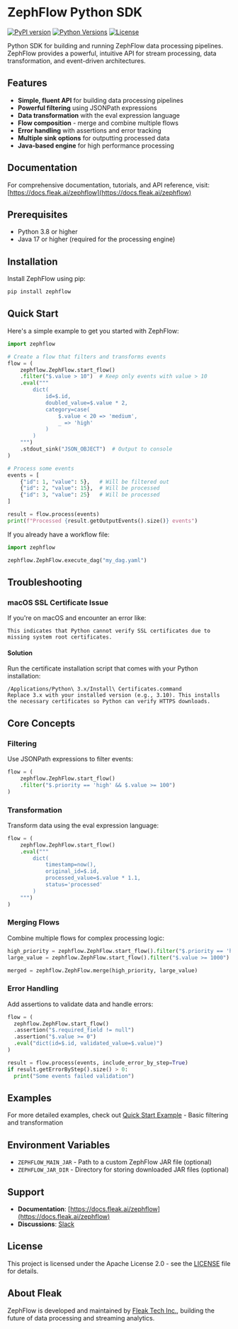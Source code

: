 # ZephFlow Python SDK

[![PyPI version](https://img.shields.io/pypi/v/zephflow.svg)](https://pypi.org/project/zephflow/)
[![Python Versions](https://img.shields.io/pypi/pyversions/zephflow.svg)](https://pypi.org/project/zephflow/)
[![License](https://img.shields.io/badge/License-Apache_2.0-blue.svg)](https://opensource.org/licenses/Apache-2.0)

Python SDK for building and running ZephFlow data processing pipelines. ZephFlow provides a powerful, intuitive API for stream processing, data transformation, and event-driven architectures.

## Features

- **Simple, fluent API** for building data processing pipelines
- **Powerful filtering** using JSONPath expressions
- **Data transformation** with the eval expression language
- **Flow composition** - merge and combine multiple flows
- **Error handling** with assertions and error tracking
- **Multiple sink options** for outputting processed data
- **Java-based engine** for high performance processing

## Documentation

For comprehensive documentation, tutorials, and API reference, visit: [https://docs.fleak.ai/zephflow](https://docs.fleak.ai/zephflow)

## Prerequisites

- Python 3.8 or higher
- Java 17 or higher (required for the processing engine)

## Installation

Install ZephFlow using pip:

```bash
pip install zephflow
```

## Quick Start

Here's a simple example to get you started with ZephFlow:

```python
import zephflow

# Create a flow that filters and transforms events
flow = (
    zephflow.ZephFlow.start_flow()
    .filter("$.value > 10")  # Keep only events with value > 10
    .eval("""
        dict(
            id=$.id,
            doubled_value=$.value * 2,
            category=case(
                $.value < 20 => 'medium',
                _ => 'high'
            )
        )
    """)
    .stdout_sink("JSON_OBJECT")  # Output to console
)

# Process some events
events = [
    {"id": 1, "value": 5},   # Will be filtered out
    {"id": 2, "value": 15},  # Will be processed
    {"id": 3, "value": 25}   # Will be processed
]

result = flow.process(events)
print(f"Processed {result.getOutputEvents().size()} events")
```

If you already have a workflow file:

```python
import zephflow

zephflow.ZephFlow.execute_dag("my_dag.yaml")
```

## Troubleshooting
### macOS SSL Certificate Issue
If you're on macOS and encounter an error like:

```<urlopen error [SSL: CERTIFICATE_VERIFY_FAILED] certificate verify failed: unable to get local issuer certificate (_ssl.c:1007)>
This indicates that Python cannot verify SSL certificates due to missing system root certificates.
```

#### Solution
Run the certificate installation script that comes with your Python installation:

```
/Applications/Python\ 3.x/Install\ Certificates.command
Replace 3.x with your installed version (e.g., 3.10). This installs the necessary certificates so Python can verify HTTPS downloads.
```

## Core Concepts

### Filtering

Use JSONPath expressions to filter events:

```python
flow = (
    zephflow.ZephFlow.start_flow()
    .filter("$.priority == 'high' && $.value >= 100")
)
```

### Transformation

Transform data using the eval expression language:

```python
flow = (
    zephflow.ZephFlow.start_flow()
    .eval("""
        dict(
            timestamp=now(),
            original_id=$.id,
            processed_value=$.value * 1.1,
            status='processed'
        )
    """)
)
```

### Merging Flows

Combine multiple flows for complex processing logic:

```python
high_priority = zephflow.ZephFlow.start_flow().filter("$.priority == 'high'")
large_value = zephflow.ZephFlow.start_flow().filter("$.value >= 1000")

merged = zephflow.ZephFlow.merge(high_priority, large_value)
```

### Error Handling

Add assertions to validate data and handle errors:

```python
flow = (
  zephflow.ZephFlow.start_flow()
  .assertion("$.required_field != null")
  .assertion("$.value >= 0")
  .eval("dict(id=$.id, validated_value=$.value)")
)

result = flow.process(events, include_error_by_step=True)
if result.getErrorByStep().size() > 0:
  print("Some events failed validation")
```

## Examples

For more detailed examples, check out [Quick Start Example](https://github.com/fleaktech/zephflow-python-sdk/blob/main/examples/quickstart.py) - Basic filtering and transformation

## Environment Variables

- `ZEPHFLOW_MAIN_JAR` - Path to a custom ZephFlow JAR file (optional)
- `ZEPHFLOW_JAR_DIR` - Directory for storing downloaded JAR files (optional)


## Support

- **Documentation**: [https://docs.fleak.ai/zephflow](https://docs.fleak.ai/zephflow)
- **Discussions**: [Slack](https://join.slack.com/t/fleak-hq/shared_invite/zt-361k9cnhf-9~mmjpOH1IbZfRxeXplfKA)

## License

This project is licensed under the Apache License 2.0 - see the [LICENSE](LICENSE) file for details.

## About Fleak

ZephFlow is developed and maintained by [Fleak Tech Inc.](https://fleak.ai), building the future of data processing and streaming analytics.